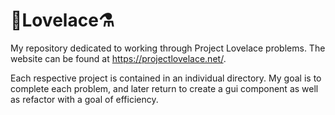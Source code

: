 # 🥽Lovelace⚗️
My repository dedicated to working through Project Lovelace problems. The website can be found at https://projectlovelace.net/.

Each respective project is contained in an individual directory. My goal is to complete each problem, and later return to create a gui 
component as well as refactor with a goal of efficiency. 
